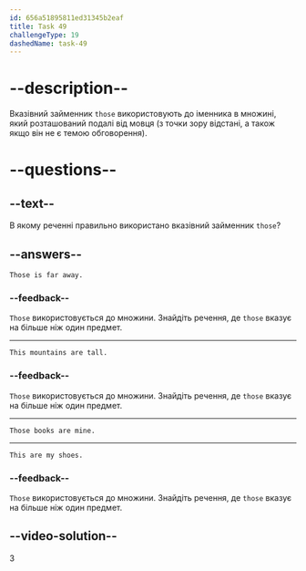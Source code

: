 ```yaml
---
id: 656a51895811ed31345b2eaf
title: Task 49
challengeType: 19
dashedName: task-49
---
```


# --description--

Вказівний займенник `those` використовують до іменника в множині, який розташований подалі від мовця (з точки зору відстані, а також якщо він не є темою обговорення).

# --questions--

## --text--

В якому реченні правильно використано вказівний займенник `those`?

## --answers--

`Those is far away.`

### --feedback--

`Those` використовується до множини. Знайдіть речення, де `those` вказує на більше ніж один предмет.

---

`This mountains are tall.`

### --feedback--

`Those` використовується до множини. Знайдіть речення, де `those` вказує на більше ніж один предмет.

---

`Those books are mine.`

---

`This are my shoes.`

### --feedback--

`Those` використовується до множини. Знайдіть речення, де `those` вказує на більше ніж один предмет.

## --video-solution--

3
